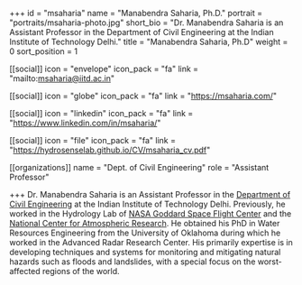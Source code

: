 +++
id = "msaharia"
name = "Manabendra Saharia, Ph.D."
portrait = "portraits/msaharia-photo.jpg"
short_bio = "Dr. Manabendra Saharia is an Assistant Professor in the Department of Civil Engineering at the Indian Institute of Technology Delhi."
title = "Manabendra Saharia, Ph.D"
weight = 0
sort_position = 1

[[social]]
    icon = "envelope"
    icon_pack = "fa"
    link = "mailto:msaharia@iitd.ac.in"

[[social]]
    icon = "globe"
    icon_pack = "fa"
    link = "https://msaharia.com/"

[[social]]
    icon = "linkedin"
    icon_pack = "fa"
    link = "https://www.linkedin.com/in/msaharia/"

[[social]]
    icon = "file"
    icon_pack = "fa"
    link = "https://hydrosenselab.github.io/CV/msaharia_cv.pdf"

[[organizations]]
    name = "Dept. of Civil Engineering"
    role = "Assistant Professor"

+++
Dr. Manabendra Saharia is an Assistant Professor in the [Department of Civil Engineering](http://civil.iitd.ac.in/index.php?lmenuid=faculty) at the Indian Institute of Technology Delhi. Previously, he worked in the Hydrology Lab of [NASA Goddard Space Flight Center](https://science.gsfc.nasa.gov/earth/hydrology/) and the [National Center for Atmospheric Research](https://ncar.github.io/hydrology/). He obtained his PhD in Water Resources Engineering from the University of Oklahoma during which he worked in the Advanced Radar Research Center. His primarily expertise is in developing techniques and systems for monitoring and mitigating natural hazards such as floods and landslides, with a special focus on the worst-affected regions of the world.
